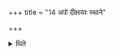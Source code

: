 +++
title = "14 अपो दीक्षायाः स्थाने"

+++

<details><summary>थिते</summary>

अपो दीक्षायाः स्थाने द्वादशपुण्डरीकां स्रजं प्रतिमुञ्चते १४
</details>
